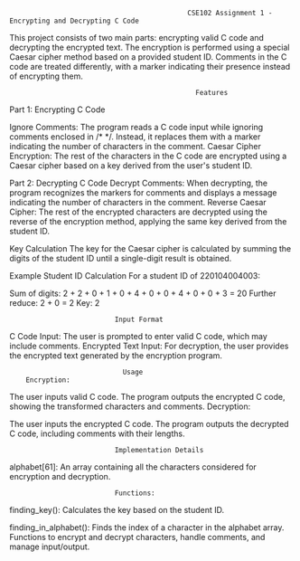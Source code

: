                                                 CSE102 Assignment 1 - Encrypting and Decrypting C Code
This project consists of two main parts: encrypting valid C code and decrypting the encrypted text. The encryption is performed using a special Caesar cipher method based on a provided student ID. Comments in the C code are treated differently, with a marker indicating their presence instead of encrypting them.

                                                  Features
Part 1: Encrypting C Code

Ignore Comments: The program reads a C code input while ignoring comments enclosed in /* */. Instead, it replaces them with a marker indicating the number of characters in the comment.
Caesar Cipher Encryption: The rest of the characters in the C code are encrypted using a Caesar cipher based on a key derived from the user's student ID.

Part 2: Decrypting C Code
Decrypt Comments: When decrypting, the program recognizes the markers for comments and displays a message indicating the number of characters in the comment.
Reverse Caesar Cipher: The rest of the encrypted characters are decrypted using the reverse of the encryption method, applying the same key derived from the student ID.

Key Calculation
The key for the Caesar cipher is calculated by summing the digits of the student ID until a single-digit result is obtained.

Example Student ID Calculation
For a student ID of 220104004003:

Sum of digits: 2 + 2 + 0 + 1 + 0 + 4 + 0 + 0 + 4 + 0 + 0 + 3 = 20
Further reduce: 2 + 0 = 2
Key: 2

                              Input Format
C Code Input: The user is prompted to enter valid C code, which may include comments.
Encrypted Text Input: For decryption, the user provides the encrypted text generated by the encryption program.
                                
                                Usage
        Encryption:

The user inputs valid C code.
The program outputs the encrypted C code, showing the transformed characters and comments.
        Decryption:

The user inputs the encrypted C code.
The program outputs the decrypted C code, including comments with their lengths.

                              Implementation Details
alphabet[61]: An array containing all the characters considered for encryption and decryption.

                              Functions:

finding_key(): Calculates the key based on the student ID.

finding_in_alphabet(): Finds the index of a character in the alphabet array.
Functions to encrypt and decrypt characters, handle comments, and manage input/output.

